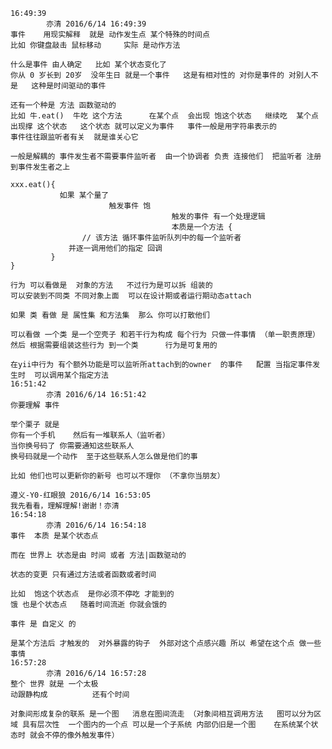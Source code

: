 >
    16:49:39
            亦清 2016/6/14 16:49:39
    事件    用现实解释  就是 动作发生点 某个特殊的时间点
    比如 你键盘敲击 鼠标移动     实际 是动作方法
    
    什么是事件 由人确定   比如 某个状态变化了 
    你从 0 岁长到 20岁  没年生日 就是一个事件   这是有相对性的 对你是事件的 对别人不是   这种是时间驱动的事件
    
    还有一个种是 方法 函数驱动的 
    比如 牛.eat()  牛吃 这个方法      在某个点  会出现 饱这个状态   继续吃  某个点出现撑 这个状态   这个状态 就可以定义为事件   事件一般是用字符串表示的    
    事件往往跟监听者有关  就是谁关心它  
    
    一般是解耦的 事件发生者不需要事件监听者  由一个协调者 负责 连接他们  把监听者 注册到事件发生者之上  
    
    xxx.eat(){
               如果 某个量了
                          触发事件 饱
                                        触发的事件 有一个处理逻辑
                                        本质是一个方法 {
                    // 该方法 循环事件监听队列中的每一个监听者
                 并逐一调用他们的指定 回调              
             }
    }
    
    行为 可以看做是  对象的方法   不过行为是可以拆 组装的
    可以安装到不同类 不同对象上面  可以在设计期或者运行期动态attach
    
    如果 类 看做 是 属性集 和方法集  那么 你可以打散他们 
    
    可以看做 一个类 是一个空壳子 和若干行为构成 每个行为 只做一件事情 （单一职责原理）       然后 根据需要组装这些行为 到一个类      行为是可复用的 
    
    在yii中行为 有个额外功能是可以监听所attach到的owner  的事件   配置 当指定事件发生时  可以调用某个指定方法 
    16:51:42
            亦清 2016/6/14 16:51:42
    你要理解 事件 
    
    举个栗子 就是
    你有一个手机    然后有一堆联系人（监听者）  
    当你换号码了 你需要通知这些联系人  
    换号码就是一个动作  至于这些联系人怎么做是他们的事 
    
    比如 他们也可以更新你的新号 也可以不理你 （不拿你当朋友）
    
    遵义-Y0-红眼狼 2016/6/14 16:53:05
    我先看看，理解理解!谢谢！亦清
    16:54:18
            亦清 2016/6/14 16:54:18
    事件  本质 是某个状态点 
    
    而在 世界上 状态是由 时间 或者 方法|函数驱动的 
    
    状态的变更 只有通过方法或者函数或者时间
    
    比如  饱这个状态点  是你必须不停吃 才能到的 
    饿 也是个状态点   随着时间流逝 你就会饿的 
    
    事件 是 自定义 的 
    
    是某个方法后 才触发的  对外暴露的钩子  外部对这个点感兴趣 所以 希望在这个点 做一些事情 
    16:57:28
            亦清 2016/6/14 16:57:28
    整个 世界 就是 一个太极 
    动跟静构成          还有个时间
    
    对象间形成复杂的联系 是一个图   消息在图间流走 （对象间相互调用方法   图可以分为区域 具有层次性  一个图内的一个点 可以是一个子系统 内部仍旧是一个图    在系统某个状态时 就会不停的像外触发事件）
